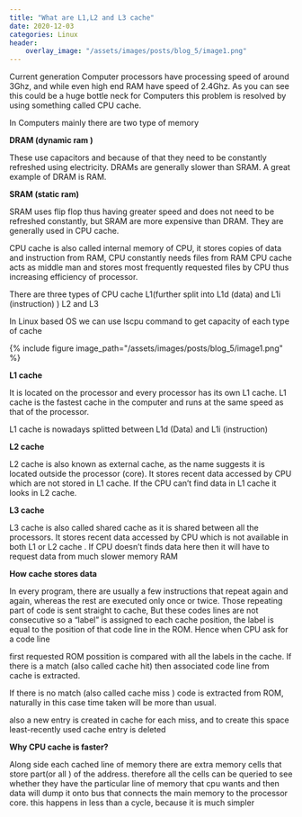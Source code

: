 ```yaml
---
title: "What are L1,L2 and L3 cache"
date: 2020-12-03
categories: Linux
header:
    overlay_image: "/assets/images/posts/blog_5/image1.png"
---
```

Current generation Computer processors have processing speed of around 3Ghz, and while even high end RAM have speed of 2.4Ghz. As you can see this could be a huge bottle neck for Computers this problem is resolved by using something called CPU cache.

In Computers mainly there are two type of memory


<b>DRAM (dynamic ram )</b>

These use capacitors and because of that they need to be constantly refreshed using electricity. DRAMs are generally slower than SRAM. A great example of DRAM is RAM.

<b>SRAM (static ram)</b>

SRAM uses flip flop thus having greater speed and does not need to be refreshed constantly, but SRAM are more expensive than DRAM. They are generally used in CPU cache.

CPU cache is also called internal memory of CPU, it stores copies of data and instruction from RAM, CPU constantly needs files from RAM CPU cache acts as middle man and stores most frequently requested files by CPU thus increasing efficiency of processor.

There are three types of CPU cache L1(further split into L1d (data) and L1i (instruction) ) L2 and L3

In Linux based OS we can use lscpu command to get capacity of each type of cache

{% include figure image_path="/assets/images/posts/blog_5/image1.png" %}

<b>L1 cache</b>

It is located on the processor and every processor has its own L1 cache. L1 cache is the fastest cache in the computer and runs at the same speed as that of the processor.

L1 cache is nowadays splitted between L1d (Data) and L1i (instruction)

<b>L2 cache</b>

L2 cache is also known as external cache, as the name suggests it is located outside the processor (core). It stores recent data accessed by CPU which are not stored in L1 cache. If the CPU can’t find data in L1 cache it looks in L2 cache.

<b>L3 cache</b>

L3 cache is also called shared cache as it is shared between all the processors. It stores recent data accessed by CPU which is not available in both L1 or L2 cache . If CPU doesn’t finds data here then it will have to request data from much slower memory RAM

<b>How cache stores data</b>

In every program, there are usually a few instructions that repeat again and again, whereas the rest are executed only once or twice. Those repeating part of code is sent straight to cache, But these codes lines are not consecutive so a “label” is assigned to each cache position, the label is equal to the position of that code line in the ROM. Hence when CPU ask for a code line

first requested ROM possition is compared with all the labels in the cache. If there is a match (also called cache hit) then associated code line from cache is extracted.

If there is no match (also called cache miss ) code is extracted from ROM, naturally in this case time taken will be more than usual.

also a new entry is created in cache for each miss, and to create this space least-recently used cache entry is deleted

<b>Why CPU cache is faster?</b>

Along side each cached line of memory there are extra memory cells that store part(or all ) of the address. therefore all the cells can be queried to see whether they have the particular line of memory that cpu wants and then data will dump it onto bus that connects the main memory to the processor core. this happens in less than a cycle, because it is much simpler